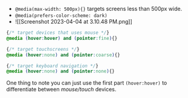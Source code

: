 - `@media(max-width: 500px){}` targets screens less than 500px wide.
- `@media(prefers-color-scheme: dark)` 
- ![[Screenshot 2023-04-04 at 3.10.48 PM.png]]
```css
{/* target devices that uses mouse */}
@media (hover:hover) and (pointer:fine){}

{/* target touchscreens */}
@media (hover:none) and (pointer:coarse){}

{/* target keyboard navigation */}
@media (hover:none) and (pointer:none){}
```
One thing to note you can just use the first part `(hover:hover)` to differentiate between *mouse/touch* devices.